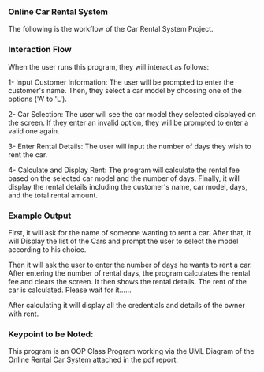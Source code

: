 ### Online Car Rental System
The following is the workflow of the Car Rental System Project.
### Interaction Flow
When the user runs this program, they will interact as follows:

1- Input Customer Information:
The user will be prompted to enter the customer's name.
Then, they select a car model by choosing one of the options ('A' to 'L').

2- Car Selection:
The user will see the car model they selected displayed on the screen.
If they enter an invalid option, they will be prompted to enter a valid one again.

3- Enter Rental Details:
The user will input the number of days they wish to rent the car.

4- Calculate and Display Rent:
The program will calculate the rental fee based on the selected car model and the number of days.
Finally, it will display the rental details including the customer's name, car model, days, and the total rental amount.

### Example Output
 First, it will ask for the name of someone wanting to rent a car.
 After that, it will Display the list of the Cars and prompt the user to select the model according to his choice.

 Then it will ask the user to enter the number of days he wants to rent a car.
 After entering the number of rental days, the program calculates the rental fee and clears the screen. It then shows the rental details.
 The rent of the car is calculated. Please wait for it......

 After calculating it will display all the credentials and details of the owner with rent.
 
### Keypoint to be Noted:
This program is an OOP Class Program working via the UML Diagram of the Online Rental Car System attached in the pdf report.

